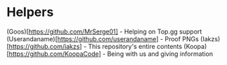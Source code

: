 # Helpers
(Goos)[https://github.com/MrSerge01] - Helping on Top.gg support
(Userandaname)[https://github.com/userandaname] - Proof PNGs
(Iakzs)[https://github.com/iakzs] - This repository's entire contents
(Koopa)[https://github.com/KoopaCode] - Being with us and giving information
